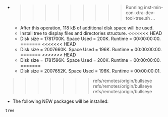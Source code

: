 * >>>>>>>>> Running inst-min-con-xtra-dev-tool-tree.sh ...
  * After this operation, 118 kB of additional disk space will be used.
  * Install tree to display files and directories structure.
<<<<<<< HEAD
  * Disk size = 1781700K. Space Used = 200K. Runtime = 00:00:00:00.
=======
<<<<<<< HEAD
  * Disk size = 2007660K. Space Used = 196K. Runtime = 00:00:00:00.
=======
<<<<<<< HEAD
  * Disk size = 1781596K. Space Used = 200K. Runtime = 00:00:00:00.
=======
  * Disk size = 2007652K. Space Used = 196K. Runtime = 00:00:00:01.
>>>>>>> refs/remotes/origin/bullseye
>>>>>>> refs/remotes/origin/bullseye
>>>>>>> refs/remotes/origin/bullseye
  * The following NEW packages will be installed:
  ```bash
tree
  ```
